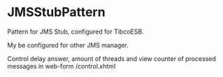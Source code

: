 # JMSStubPattern
Pattern for JMS Stub, configured for TibcoESB.

My be configured for other JMS manager.

Control delay answer, amount of threads and view counter of processed messages in web-form /control.xhtml
